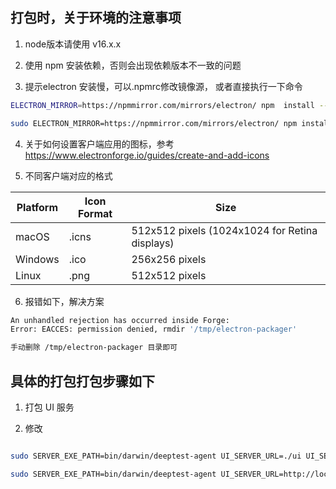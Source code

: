 
## 打包时，关于环境的注意事项

1. node版本请使用 v16.x.x

2. 使用 npm 安装依赖，否则会出现依赖版本不一致的问题

3. 提示electron 安装慢，可以.npmrc修改镜像源， 或者直接执行一下命令

```bash
ELECTRON_MIRROR=https://npmmirror.com/mirrors/electron/ npm  install --registry=https://registry.npmmirror.com

sudo ELECTRON_MIRROR=https://npmmirror.com/mirrors/electron/ npm install electron -g --unsafe-perm=true --allow-root
```

4. 关于如何设置客户端应用的图标，参考
   https://www.electronforge.io/guides/create-and-add-icons

5. 不同客户端对应的格式

| Platform | Icon Format | Size           |
|----------|-------------|----------------|
| macOS    | .icns       | 512x512 pixels  (1024x1024 for Retina displays) |
| Windows  | .ico        | 256x256 pixels               |
| Linux    | .png        |      512x512 pixels          |


6. 报错如下，解决方案

```bash
An unhandled rejection has occurred inside Forge:
Error: EACCES: permission denied, rmdir '/tmp/electron-packager'

手动删除 /tmp/electron-packager 目录即可
```



## 具体的打包打包步骤如下

1. 打包 UI 服务

2. 修改 


```bash

sudo SERVER_EXE_PATH=bin/darwin/deeptest-agent UI_SERVER_URL=./ui UI_SERVER_PORT=8000 yarn start

sudo SERVER_EXE_PATH=bin/darwin/deeptest-agent UI_SERVER_URL=http://localhost:5173/  UI_SERVER_PORT=8000 yarn start


```



